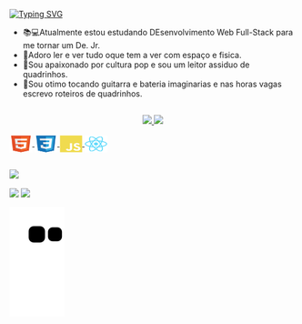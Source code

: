[![Typing SVG](https://readme-typing-svg.herokuapp.com?font=Silkscreen&pause=1000&color=34F700&background=FF140F00&width=435&lines=Ola+!!+Me+chamo+Adriano+Silva+%F0%9F%91%8B)](https://git.io/typing-svg)

- 📚💻Atualmente estou estudando DEsenvolvimento Web Full-Stack para me tornar um De. Jr.
- 🔭Adoro ler e ver tudo oque tem a ver com espaço e fisica.
- 🥰Sou apaixonado por cultura pop e sou um leitor assiduo de quadrinhos.
- 🎸Sou otimo tocando guitarra e bateria imaginarias e nas horas vagas escrevo roteiros de quadrinhos.

##

<div align="center">
  <a href="https://github.com/AdrianoSilva42">
  <img height="180em" src="https://github-readme-stats.vercel.app/api?username=AdrianoSilva42&show_icons=true&theme=gotham&include_all_commits=true&count_private=true"/>
  <img height="180em" src="https://github-readme-stats.vercel.app/api/top-langs/?username=AdrianoSilva42&layout=compact&langs_count=7&theme=gotham"/>
</div>
  
  <div style="display: inline_block"><br>
  <img align="center" alt="Rafa-HTML" height="30" width="40" src="https://raw.githubusercontent.com/devicons/devicon/master/icons/html5/html5-original.svg">
  <img align="center" alt="Rafa-CSS" height="30" width="40" src="https://raw.githubusercontent.com/devicons/devicon/master/icons/css3/css3-original.svg">
  <img align="center" alt="Rafa-Js" height="30" width="40" src="https://raw.githubusercontent.com/devicons/devicon/master/icons/javascript/javascript-plain.svg">
  <img align="center" alt="Rafa-React" height="30" width="40" src="https://raw.githubusercontent.com/devicons/devicon/master/icons/react/react-original.svg">
</div>
  
  ##
  
 <div>
  
  <a href="[https://instagram.com/rafaballerini](https://www.instagram.com/adrianohs2/)" target="_blank"><img src="https://img.shields.io/badge/-Instagram-%23E4405F?style=for-the-badge&logo=instagram&logoColor=white" target="_blank"></a>
 	
  <a href = "mailto:adrianowic0101@gmail.com"><img src="https://img.shields.io/badge/-Gmail-%23333?style=for-the-badge&logo=gmail&logoColor=white" target="_blank"></a>
  <a href="https://www.linkedin.com/in/adriano-silva-9a1874242/" target="_blank"><img src="https://img.shields.io/badge/-LinkedIn-%230077B5?style=for-the-badge&logo=linkedin&logoColor=white" target="_blank"></a> 
 
  ![Snake animation](https://github.com/AdrianoSilva42/AdrianoSilva42/blob/output/github-contribution-grid-snake.svg)
 </div>
